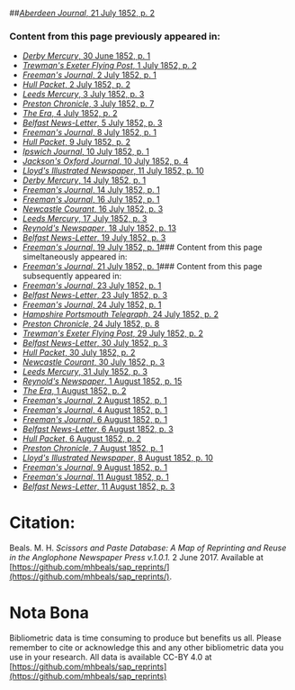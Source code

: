 ##[*Aberdeen Journal*, 21 July 1852, p. 2](https://mhbeals.github.io/sap_html/Aberdeen-Journal/Aberdeen-Journal-21-July-1852-p-2)

### Content from this page previously appeared in:
+ [*Derby Mercury*, 30 June 1852, p. 1](https://mhbeals.github.io/sap_html/Derby-Mercury/Derby-Mercury-30-June-1852-p-1)
+ [*Trewman's Exeter Flying Post*, 1 July 1852, p. 2](https://mhbeals.github.io/sap_html/Trewman's-Exeter-Flying-Post/Trewman's-Exeter-Flying-Post-1-July-1852-p-2)
+ [*Freeman's Journal*, 2 July 1852, p. 1](https://mhbeals.github.io/sap_html/Freeman's-Journal/Freeman's-Journal-2-July-1852-p-1)
+ [*Hull Packet*, 2 July 1852, p. 2](https://mhbeals.github.io/sap_html/Hull-Packet/Hull-Packet-2-July-1852-p-2)
+ [*Leeds Mercury*, 3 July 1852, p. 3](https://mhbeals.github.io/sap_html/Leeds-Mercury/Leeds-Mercury-3-July-1852-p-3)
+ [*Preston Chronicle*, 3 July 1852, p. 7](https://mhbeals.github.io/sap_html/Preston-Chronicle/Preston-Chronicle-3-July-1852-p-7)
+ [*The Era*, 4 July 1852, p. 2](https://mhbeals.github.io/sap_html/The-Era/The-Era-4-July-1852-p-2)
+ [*Belfast News-Letter*, 5 July 1852, p. 3](https://mhbeals.github.io/sap_html/Belfast-News-Letter/Belfast-News-Letter-5-July-1852-p-3)
+ [*Freeman's Journal*, 8 July 1852, p. 1](https://mhbeals.github.io/sap_html/Freeman's-Journal/Freeman's-Journal-8-July-1852-p-1)
+ [*Hull Packet*, 9 July 1852, p. 2](https://mhbeals.github.io/sap_html/Hull-Packet/Hull-Packet-9-July-1852-p-2)
+ [*Ipswich Journal*, 10 July 1852, p. 1](https://mhbeals.github.io/sap_html/Ipswich-Journal/Ipswich-Journal-10-July-1852-p-1)
+ [*Jackson's Oxford Journal*, 10 July 1852, p. 4](https://mhbeals.github.io/sap_html/Jackson's-Oxford-Journal/Jackson's-Oxford-Journal-10-July-1852-p-4)
+ [*Lloyd's Illustrated Newspaper*, 11 July 1852, p. 10](https://mhbeals.github.io/sap_html/Lloyd's-Illustrated-Newspaper/Lloyd's-Illustrated-Newspaper-11-July-1852-p-10)
+ [*Derby Mercury*, 14 July 1852, p. 1](https://mhbeals.github.io/sap_html/Derby-Mercury/Derby-Mercury-14-July-1852-p-1)
+ [*Freeman's Journal*, 14 July 1852, p. 1](https://mhbeals.github.io/sap_html/Freeman's-Journal/Freeman's-Journal-14-July-1852-p-1)
+ [*Freeman's Journal*, 16 July 1852, p. 1](https://mhbeals.github.io/sap_html/Freeman's-Journal/Freeman's-Journal-16-July-1852-p-1)
+ [*Newcastle Courant*, 16 July 1852, p. 3](https://mhbeals.github.io/sap_html/Newcastle-Courant/Newcastle-Courant-16-July-1852-p-3)
+ [*Leeds Mercury*, 17 July 1852, p. 3](https://mhbeals.github.io/sap_html/Leeds-Mercury/Leeds-Mercury-17-July-1852-p-3)
+ [*Reynold's Newspaper*, 18 July 1852, p. 13](https://mhbeals.github.io/sap_html/Reynold's-Newspaper/Reynold's-Newspaper-18-July-1852-p-13)
+ [*Belfast News-Letter*, 19 July 1852, p. 3](https://mhbeals.github.io/sap_html/Belfast-News-Letter/Belfast-News-Letter-19-July-1852-p-3)
+ [*Freeman's Journal*, 19 July 1852, p. 1](https://mhbeals.github.io/sap_html/Freeman's-Journal/Freeman's-Journal-19-July-1852-p-1)### Content from this page simeltaneously appeared in:
+ [*Freeman's Journal*, 21 July 1852, p. 1](https://mhbeals.github.io/sap_html/Freeman's-Journal/Freeman's-Journal-21-July-1852-p-1)### Content from this page subsequently appeared in:
+ [*Freeman's Journal*, 23 July 1852, p. 1](https://mhbeals.github.io/sap_html/Freeman's-Journal/Freeman's-Journal-23-July-1852-p-1)
+ [*Belfast News-Letter*, 23 July 1852, p. 3](https://mhbeals.github.io/sap_html/Belfast-News-Letter/Belfast-News-Letter-23-July-1852-p-3)
+ [*Freeman's Journal*, 24 July 1852, p. 1](https://mhbeals.github.io/sap_html/Freeman's-Journal/Freeman's-Journal-24-July-1852-p-1)
+ [*Hampshire Portsmouth Telegraph*, 24 July 1852, p. 2](https://mhbeals.github.io/sap_html/Hampshire-Portsmouth-Telegraph/Hampshire-Portsmouth-Telegraph-24-July-1852-p-2)
+ [*Preston Chronicle*, 24 July 1852, p. 8](https://mhbeals.github.io/sap_html/Preston-Chronicle/Preston-Chronicle-24-July-1852-p-8)
+ [*Trewman's Exeter Flying Post*, 29 July 1852, p. 2](https://mhbeals.github.io/sap_html/Trewman's-Exeter-Flying-Post/Trewman's-Exeter-Flying-Post-29-July-1852-p-2)
+ [*Belfast News-Letter*, 30 July 1852, p. 3](https://mhbeals.github.io/sap_html/Belfast-News-Letter/Belfast-News-Letter-30-July-1852-p-3)
+ [*Hull Packet*, 30 July 1852, p. 2](https://mhbeals.github.io/sap_html/Hull-Packet/Hull-Packet-30-July-1852-p-2)
+ [*Newcastle Courant*, 30 July 1852, p. 3](https://mhbeals.github.io/sap_html/Newcastle-Courant/Newcastle-Courant-30-July-1852-p-3)
+ [*Leeds Mercury*, 31 July 1852, p. 3](https://mhbeals.github.io/sap_html/Leeds-Mercury/Leeds-Mercury-31-July-1852-p-3)
+ [*Reynold's Newspaper*, 1 August 1852, p. 15](https://mhbeals.github.io/sap_html/Reynold's-Newspaper/Reynold's-Newspaper-1-August-1852-p-15)
+ [*The Era*, 1 August 1852, p. 2](https://mhbeals.github.io/sap_html/The-Era/The-Era-1-August-1852-p-2)
+ [*Freeman's Journal*, 2 August 1852, p. 1](https://mhbeals.github.io/sap_html/Freeman's-Journal/Freeman's-Journal-2-August-1852-p-1)
+ [*Freeman's Journal*, 4 August 1852, p. 1](https://mhbeals.github.io/sap_html/Freeman's-Journal/Freeman's-Journal-4-August-1852-p-1)
+ [*Freeman's Journal*, 6 August 1852, p. 1](https://mhbeals.github.io/sap_html/Freeman's-Journal/Freeman's-Journal-6-August-1852-p-1)
+ [*Belfast News-Letter*, 6 August 1852, p. 3](https://mhbeals.github.io/sap_html/Belfast-News-Letter/Belfast-News-Letter-6-August-1852-p-3)
+ [*Hull Packet*, 6 August 1852, p. 2](https://mhbeals.github.io/sap_html/Hull-Packet/Hull-Packet-6-August-1852-p-2)
+ [*Preston Chronicle*, 7 August 1852, p. 1](https://mhbeals.github.io/sap_html/Preston-Chronicle/Preston-Chronicle-7-August-1852-p-1)
+ [*Lloyd's Illustrated Newspaper*, 8 August 1852, p. 10](https://mhbeals.github.io/sap_html/Lloyd's-Illustrated-Newspaper/Lloyd's-Illustrated-Newspaper-8-August-1852-p-10)
+ [*Freeman's Journal*, 9 August 1852, p. 1](https://mhbeals.github.io/sap_html/Freeman's-Journal/Freeman's-Journal-9-August-1852-p-1)
+ [*Freeman's Journal*, 11 August 1852, p. 1](https://mhbeals.github.io/sap_html/Freeman's-Journal/Freeman's-Journal-11-August-1852-p-1)
+ [*Belfast News-Letter*, 11 August 1852, p. 3](https://mhbeals.github.io/sap_html/Belfast-News-Letter/Belfast-News-Letter-11-August-1852-p-3)
                    
# Citation: 

Beals. M. H. *Scissors and Paste Database: A Map of Reprinting and Reuse in the Anglophone Newspaper Press v.1.0.1.* 2 June 2017. Available at [https://github.com/mhbeals/sap_reprints/](https://github.com/mhbeals/sap_reprints/). 
                    
# Nota Bona

Bibliometric data is time consuming to produce but benefits us all. Please remember to cite or acknowledge this and any other bibliometric data you use in your research. All data is available CC-BY 4.0 at [https://github.com/mhbeals/sap_reprints](https://github.com/mhbeals/sap_reprints)